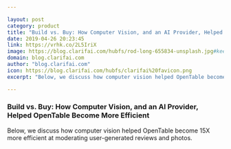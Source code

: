 ```yaml
---

layout: post
category: product
title: "Build vs. Buy: How Computer Vision, and an AI Provider, Helped OpenTable Become More Efficient"
date: 2019-04-26 20:23:45
link: https://vrhk.co/2L5IriX
image: https://blog.clarifai.com/hubfs/rod-long-655834-unsplash.jpg#keepProtocol
domain: blog.clarifai.com
author: "blog.clarifai.com"
icon: https://blog.clarifai.com/hubfs/clarifai%20favicon.png
excerpt: "Below, we discuss how computer vision helped OpenTable become 15X more efficient at moderating user-generated reviews and photos."

---
```


### Build vs. Buy: How Computer Vision, and an AI Provider, Helped OpenTable Become More Efficient

Below, we discuss how computer vision helped OpenTable become 15X more efficient at moderating user-generated reviews and photos.